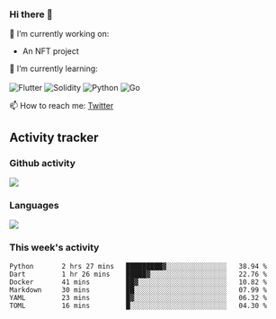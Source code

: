 ### Hi there 👋

🔭 I’m currently working on:
- An NFT project

🌱 I’m currently learning:<br><br>
![Flutter](https://img.shields.io/badge/-flutter-53B7F7.svg?style=for-the-badge&logo=flutter&logoColor=white)
![Solidity](https://img.shields.io/badge/solidity-7a86cb.svg?style=for-the-badge&logo=solidity&logoColor=1c1c1c)
![Python](https://img.shields.io/badge/-python-306998.svg?style=for-the-badge&logo=python&logoColor=yellow)
![Go](https://img.shields.io/badge/go-%2300ADD8.svg?style=for-the-badge&logo=go&logoColor=white)

📫 How to reach me: [Twitter](https://twitter.com/s_1see)

## Activity tracker
### Github activity
<img src="https://github-readme-stats.vercel.app/api?username=s1see&custom_title=s1see's Github Stats&count_private=true&show_icons=true&theme=vue">

### Languages
<img src="https://github-readme-stats.vercel.app/api/top-langs/?username=s1see&layout=compact&theme=vue">

### This week's activity
<!--START_SECTION:waka-->

```text
Python       2 hrs 27 mins   █████████▓░░░░░░░░░░░░░░░   38.94 %
Dart         1 hr 26 mins    █████▓░░░░░░░░░░░░░░░░░░░   22.76 %
Docker       41 mins         ██▓░░░░░░░░░░░░░░░░░░░░░░   10.82 %
Markdown     30 mins         ██░░░░░░░░░░░░░░░░░░░░░░░   07.99 %
YAML         23 mins         █▓░░░░░░░░░░░░░░░░░░░░░░░   06.32 %
TOML         16 mins         █░░░░░░░░░░░░░░░░░░░░░░░░   04.30 %
```

<!--END_SECTION:waka-->
